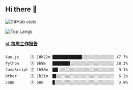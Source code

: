 ## Hi there 👋

![GitHub stats](https://github-readme-stats.orilight.top/api?username=orilights)

![Top Langs](https://github-readme-stats.orilight.top/api/top-langs/?username=orilights&layout=compact)

<!-- waka-box start -->
#### <a href="https://gist.github.com/92c8d5b388768c10efcba86e82b7c4fb" target="_blank">📊 每周工作报告</a>
```text
Vue.js     🕓 10h22m ████████████▉░░░░░░░░░░░░░░ 47.7%
Python     🕓 6h9m   ███████▋░░░░░░░░░░░░░░░░░░░ 28.3%
JavaScript 🕓 1h58m  ██▍░░░░░░░░░░░░░░░░░░░░░░░░  9.1%
Other      🕓 1h21m  █▋░░░░░░░░░░░░░░░░░░░░░░░░░  6.2%
JSON       🕓 50m    █░░░░░░░░░░░░░░░░░░░░░░░░░░  3.9%
```
<!-- Powered by https://github.com/journey-ad/waka-box-go . -->
<!-- waka-box end -->
